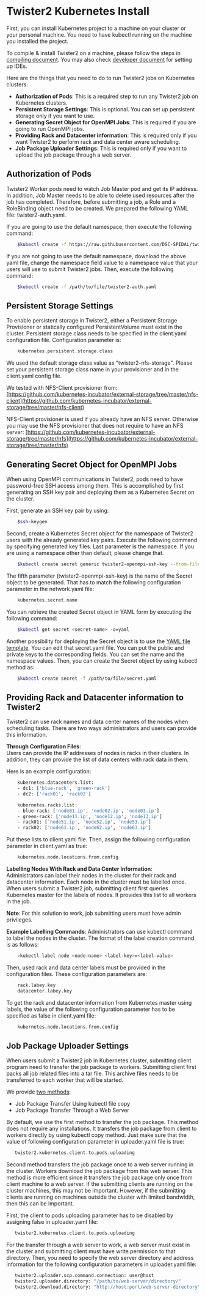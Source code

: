 # Twister2 Kubernetes Install

First, you can install Kubernetes project to a machine on your cluster or your personal machine. You need to have kubectl running on the machine you installed the project.

To compile & install Twister2 on a machine, please follow the steps in [compiling document](../compiling.md). You may also check [developer document](../../developers/developer-environment.md) for setting up IDEs.

Here are the things that you need to do to run Twister2 jobs on Kubernetes clusters:
* **Authorization of Pods**: This is a required step to run any Twister2 job on Kubernetes clusters. 
* **Persistent Storage Settings**: This is optional. You can set up persistent storage only if you want to use. 
* **Generating Secret Object for OpenMPI Jobs**: This is required if you are going to run OpenMPI jobs. 
* **Providing Rack and Datacenter information**: This is required only if you want Twister2 to perform rack and data center aware scheduling. 
* **Job Package Uploader Settings**: This is required only if you want to upload the job package through a web server. 

## Authorization of Pods

Twister2 Worker pods need to watch Job Master pod and get its IP address. In addition, Job Master needs to be able to delete used resources after the job has completed. Therefore, before submitting a job, a Role and a RoleBinding object need to be created. We prepared the following YAML file: twister2-auth.yaml.

If you are going to use the default namespace, then execute the following command: 

```bash
    $kubectl create -f https://raw.githubusercontent.com/DSC-SPIDAL/twister2/master/docs/deployment/kubernetes/twister2-auth.yaml
```

If you are not going to use the default namespace, download the above yaml file, change the namespace field value to a namespace value that your users will use to submit Twister2 jobs. Then, execute the following command:

```bash
    $kubectl create -f /path/to/file/twister2-auth.yaml
```

## Persistent Storage Settings

To enable persistent storage in Twister2, either a Persistent Storage Provisioner or statically configured PersistentVolume must exist in the cluster. Persistent storage class needs to be specified in the client.yaml configuration file. Configuration parameter is:

```bash
    kubernetes.persistent.storage.class
```

We used the default storage class value as "twister2-nfs-storage". Please set your persistent storage class name in your provisioner and in the client.yaml config file.

We tested with NFS-Client provisioner from: [https://github.com/kubernetes-incubator/external-storage/tree/master/nfs-client](https://github.com/kubernetes-incubator/external-storage/tree/master/nfs-client)

NFS-Client provisioner is used if you already have an NFS server. Otherwise you may use the NFS provisioner that does not require to have an NFS server: [https://github.com/kubernetes-incubator/external-storage/tree/master/nfs](https://github.com/kubernetes-incubator/external-storage/tree/master/nfs)

## Generating Secret Object for OpenMPI Jobs

When using OpenMPI communications in Twister2, pods need to have password-free SSH access among them. This is accomplished by first generating an SSH key pair and deploying them as a Kubernetes Secret on the cluster.

First, generate an SSH key pair by using:

```bash
    $ssh-keygen
```

Second, create a Kubernetes Secret object for the namespace of Twister2 users with the already generated key pairs. Execute the following command by specifying generated key files. Last parameter is the namespace. If you are using a namespace other than default, please change that. 

```bash
    $kubectl create secret generic twister2-openmpi-ssh-key --from-file=id_rsa=/path/to/.ssh/id_rsa --from-file=id_rsa.pub=/path/to/.ssh/id_rsa.pub --from-file=authorized_keys=/path/to/.ssh/id_rsa.pub --namespace=default
```

The fifth parameter \(twister2-openmpi-ssh-key\) is the name of the Secret object to be generated. That has to match the following configuration parameter in the network.yaml file:

```bash
    kubernetes.secret.name
```

You can retrieve the created Secret object in YAML form by executing the following command:

```bash
    $kubectl get secret <secret-name> -o=yaml
```

Another possibility for deploying the Secret object is to use the [YAML file template](https://raw.githubusercontent.com/DSC-SPIDAL/twister2/master/docs/architecture/resource-schedulers/kubernetes/yaml-templates/secret.yaml). You can edit that secret.yaml file. You can put the public and private keys to the corresponding fields. You can set the name and the namespace values. Then, you can create the Secret object by using kubectl method as:

```bash
    $kubectl create secret -f /path/to/file/secret.yaml
```

## Providing Rack and Datacenter information to Twister2

Twister2 can use rack names and data center names of the nodes when scheduling tasks. There are two ways administrators and users can provide this information.

**Through Configuration Files**:  
Users can provide the IP addresses of nodes in racks in their clusters. In addition, they can provide the list of data centers with rack data in them.

Here is an example configuration:

```bash
    kubernetes.datacenters.list:
    - dc1: ['blue-rack', 'green-rack']
    - dc2: ['rack01', 'rack02']

    kubernetes.racks.list:
    - blue-rack: ['node01.ip', 'node02.ip', 'node03.ip']
    - green-rack: ['node11.ip', 'node12.ip', 'node13.ip']
    - rack01: ['node51.ip', 'node52.ip', 'node53.ip']
    - rack02: ['node61.ip', 'node62.ip', 'node63.ip']
```

Put these lists to client.yaml file. Then, assign the following configuration parameter in client.yaml as true: 

```bash
    kubernetes.node.locations.from.config
```

**Labelling Nodes With Rack and Data Center Information**:  
Administrators can label their nodes in the cluster for their rack and datacenter information. Each node in the cluster must be labelled once. When users submit a Twister2 job, submitting client first queries Kubernetes master for the labels of nodes. It provides this list to all workers in the job.

**Note**: For this solution to work, job submitting users must have admin privileges.

**Example Labelling Commands**: Administrators can use kubectl command to label the nodes in the cluster. The format of the label creation command is as follows:

```bash
    >kubectl label node <node-name> <label-key>=<label-value>
```

Then, used rack and data center labels must be provided in the configuration files. These configuration parameters are:

```bash
    rack.labey.key
    datacenter.labey.key
```

To get the rack and datacenter information from Kubernetes master using labels, the value of the following configuration parameter has to be specified as false in client.yaml file: 

```bash
    kubernetes.node.locations.from.config
```

## Job Package Uploader Settings

When users submit a Twister2 job in Kubernetes cluster, submitting client program need to transfer the job package to workers. Submitting client first packs all job related files into a tar file. This archive files needs to be transferred to each worker that will be started.

We provide [two methods](../../architecture/resource-schedulers/kubernetes/twister2-on-kubernetes.md):

* Job Package Transfer Using kubectl file copy
* Job Package Transfer Through a Web Server

By default, we use the first method to transfer the job package. This method does not require any installations. It transfers the job package from client to workers directly by using kubectl copy method.
Just make sure that the value of following configuration parameter in uploader.yaml file is true: 

```bash
   twister2.kubernetes.client.to.pods.uploading
```

Second method transfers the job package once to a web server running in the cluster. Workers download the job package from this web server. 
This method is more efficient since it transfers the job package only once from client machine to a web server. 
If the submitting clients are running on the cluster machines, this may not be important. 
However, if the submitting clients are running on machines outside the cluster with limited bandwidth, then this can be important.

First, the client to pods uploading parameter has to be disabled by assigning false in uploader.yaml file:

```bash
   twister2.kubernetes.client.to.pods.uploading
```

For the transfer through a web server to work, a web server must exist in the cluster and submitting client must have write permission to that directory. 
Then, you need to specify the web server directory and address information for the following configuration parameters in uploader.yaml file: 

```bash
   twister2.uploader.scp.command.connection: user@host
   twister2.uploader.directory: "/path/to/web-server/directory/"
   twister2.download.directory: "http://host:port/web-server-directory"
```
